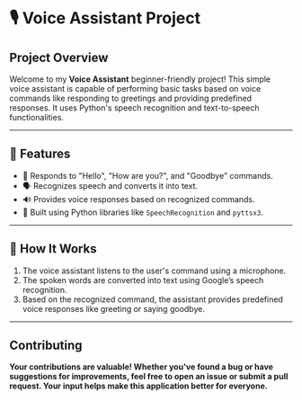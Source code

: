 # 🎙️ Voice Assistant Project

## Project Overview
Welcome to my **Voice Assistant** beginner-friendly project! This simple voice assistant is capable of performing basic tasks based on voice commands like responding to greetings and providing predefined responses. It uses Python's speech recognition and text-to-speech functionalities.

---
## 📝 Features

- 👋 Responds to "Hello", "How are you?", and "Goodbye" commands.
- 🗣️ Recognizes speech and converts it into text.
- 🔊 Provides voice responses based on recognized commands.
- 🧠 Built using Python libraries like `SpeechRecognition` and `pyttsx3`.
  
---

## 🚀 How It Works

1. The voice assistant listens to the user's command using a microphone.
2. The spoken words are converted into text using Google’s speech recognition.
3. Based on the recognized command, the assistant provides predefined voice responses like greeting or saying goodbye.
 
---

## Contributing
**Your contributions are valuable! Whether you've found a bug or have suggestions for improvements, feel free to open an issue or submit a pull request. Your input helps make this application better for everyone.**

